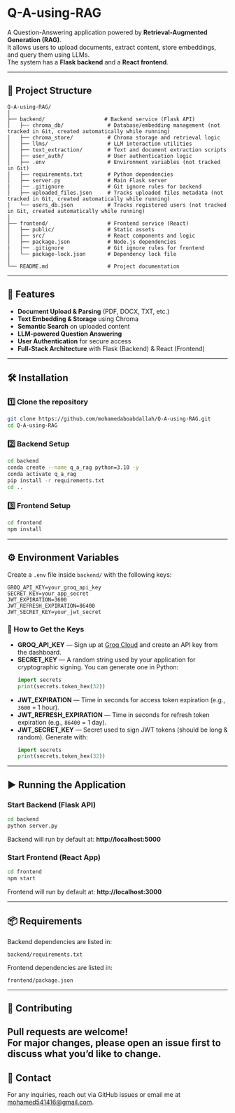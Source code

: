 # Q-A-using-RAG

A Question-Answering application powered by **Retrieval-Augmented Generation (RAG)**.  
It allows users to upload documents, extract content, store embeddings, and query them using LLMs.  
The system has a **Flask backend** and a **React frontend**.

---

## 📂 Project Structure

```plaintext
Q-A-using-RAG/
│
├── backend/                   # Backend service (Flask API)
│   ├── chroma_db/              # Database/embedding management (not tracked in Git, created automatically while running)
│   ├── chroma_store/           # Chroma storage and retrieval logic
│   ├── llms/                   # LLM interaction utilities
│   ├── text_extraction/        # Text and document extraction scripts
│   ├── user_auth/              # User authentication logic
│   ├── .env                    # Environment variables (not tracked in Git)
│   ├── requirements.txt        # Python dependencies
│   ├── server.py               # Main Flask server
|   |── .gitignore              # Git ignore rules for backend
│   ├── uploaded_files.json     # Tracks uploaded files metadata (not tracked in Git, created automatically while running)
│   └── users_db.json           # Tracks registered users (not tracked in Git, created automatically while running)
│
├── frontend/                   # Frontend service (React)
│   ├── public/                 # Static assets
│   ├── src/                    # React components and logic
│   ├── package.json            # Node.js dependencies
|   |── .gitignore              # Git ignore rules for frontend
│   └── package-lock.json       # Dependency lock file
│
└── README.md                   # Project documentation
```

---

## 🚀 Features

- **Document Upload & Parsing** (PDF, DOCX, TXT, etc.)
- **Text Embedding & Storage** using Chroma
- **Semantic Search** on uploaded content
- **LLM-powered Question Answering**
- **User Authentication** for secure access
- **Full-Stack Architecture** with Flask (Backend) & React (Frontend)

---

## 🛠️ Installation

### 1️⃣ Clone the repository
```bash
git clone https://github.com/mohamedaboabdallah/Q-A-using-RAG.git
cd Q-A-using-RAG
```

### 2️⃣ Backend Setup
```bash
cd backend
conda create --name q_a_rag python=3.10 -y
conda activate q_a_rag
pip install -r requirements.txt
cd ..
```

### 3️⃣ Frontend Setup
```bash
cd frontend
npm install
```

---

## ⚙️ Environment Variables

Create a `.env` file inside `backend/` with the following keys:

```env
GROQ_API_KEY=your_groq_api_key
SECRET_KEY=your_app_secret
JWT_EXPIRATION=3600
JWT_REFRESH_EXPIRATION=86400
JWT_SECRET_KEY=your_jwt_secret
```

### 🔑 How to Get the Keys

- **GROQ_API_KEY** — Sign up at [Groq Cloud](https://console.groq.com/) and create an API key from the dashboard.  
- **SECRET_KEY** — A random string used by your application for cryptographic signing. You can generate one in Python:
  ```python
  import secrets
  print(secrets.token_hex(32))
  ```
- **JWT_EXPIRATION** — Time in seconds for access token expiration (e.g., `3600` = 1 hour).  
- **JWT_REFRESH_EXPIRATION** — Time in seconds for refresh token expiration (e.g., `86400` = 1 day).  
- **JWT_SECRET_KEY** — Secret used to sign JWT tokens (should be long & random). Generate with:
  ```python
  import secrets
  print(secrets.token_hex(32))
  ```

---

## ▶️ Running the Application

### Start Backend (Flask API)
```bash
cd backend
python server.py
```
Backend will run by default at: **http://localhost:5000**

### Start Frontend (React App)
```bash
cd frontend
npm start
```
Frontend will run by default at: **http://localhost:3000**

---

## 📦 Requirements

Backend dependencies are listed in:
```
backend/requirements.txt
```
Frontend dependencies are listed in:
```
frontend/package.json
```

---
## 🤝 Contributing
Pull requests are welcome!  
For major changes, please open an issue first to discuss what you’d like to change.  
---

## 📧 Contact

For any inquiries, reach out via GitHub issues or email me at mohamed541416@gmail.com.  
